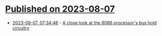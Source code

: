 # [Published on 2023-08-07](index.md)

* [2023-08-07, 07:34:46](https://lobste.rs/s/hkaiy2/close_look_at_8086_processor_s_bus_hold) - [A close look at the 8086 processor's bus hold circuitry](http://www.righto.com/2023/08/intel-8086-bus-hold.html)
